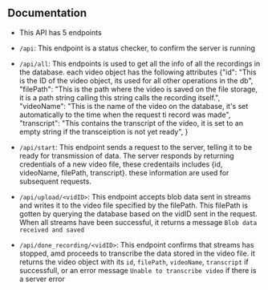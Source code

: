 ## Documentation

-    This API has 5 endpoints

- ```/api```: This endpoint is a status checker, to confirm the server is running

- ```/api/all```: This endpoints is used to get all the info of all the recordings in the database.
    each video object has the following attributes
    {"id": "This is the ID of the video object, its used for all other operations in the db",
    "filePath": "This is the path where the video is saved on the file storage, it is a path string calling this string calls the recording itself.",
    "videoName": "This is the name of the video on the database, it's set automatically to the time when the request ti record was made",
    "transcript": "This contains the transcript of the video, it is set to an empty string if the transceiption is not yet ready",
    }

- ```/api/start```: This endpoint sends a request to the server, telling it to be ready for transmission of data. The server responds by returning credentials of a new video file, these credentails includes {id, videoName, filePath, transcript}. these information are used for subsequent requests.

- ```/api/upload/<vidID>```: This endpoint accepts blob data sent in streams and writes it to the video file specified by the filePath. This filePath is gotten by querying the database based on the vidID sent in the request.
When all streams have been successful, it returns a message ```Blob data received and saved```

- ```/api/done_recording/<vidID>```: This endpoint confirms that streams has stopped, amd proceeds to transcribe the data stored in the video file.
it returns the video object with its `id`, `filePath`, `videoName`, `transcript` if successfull, or an error message `Unable to transcribe video` if there is a server error
